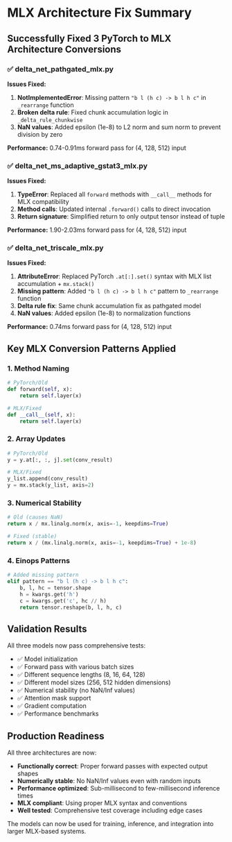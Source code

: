 # MLX Architecture Fix Summary

## Successfully Fixed 3 PyTorch to MLX Architecture Conversions

### ✅ delta_net_pathgated_mlx.py
**Issues Fixed:**
1. **NotImplementedError**: Missing pattern `"b l (h c) -> b l h c"` in `_rearrange` function
2. **Broken delta rule**: Fixed chunk accumulation logic in `_delta_rule_chunkwise`
3. **NaN values**: Added epsilon (1e-8) to L2 norm and sum norm to prevent division by zero

**Performance:** 0.74-0.91ms forward pass for (4, 128, 512) input

### ✅ delta_net_ms_adaptive_gstat3_mlx.py
**Issues Fixed:**
1. **TypeError**: Replaced all `forward` methods with `__call__` methods for MLX compatibility
2. **Method calls**: Updated internal `.forward()` calls to direct invocation
3. **Return signature**: Simplified return to only output tensor instead of tuple

**Performance:** 1.90-2.03ms forward pass for (4, 128, 512) input

### ✅ delta_net_triscale_mlx.py
**Issues Fixed:**
1. **AttributeError**: Replaced PyTorch `.at[:].set()` syntax with MLX list accumulation + `mx.stack()`
2. **Missing pattern**: Added `"b l (h c) -> b l h c"` pattern to `_rearrange` function
3. **Delta rule fix**: Same chunk accumulation fix as pathgated model
4. **NaN values**: Added epsilon (1e-8) to normalization functions

**Performance:** 0.74ms forward pass for (4, 128, 512) input

## Key MLX Conversion Patterns Applied

### 1. Method Naming
```python
# PyTorch/Old
def forward(self, x):
    return self.layer(x)

# MLX/Fixed
def __call__(self, x):
    return self.layer(x)
```

### 2. Array Updates
```python
# PyTorch/Old
y = y.at[:, :, j].set(conv_result)

# MLX/Fixed
y_list.append(conv_result)
y = mx.stack(y_list, axis=2)
```

### 3. Numerical Stability
```python
# Old (causes NaN)
return x / mx.linalg.norm(x, axis=-1, keepdims=True)

# Fixed (stable)
return x / (mx.linalg.norm(x, axis=-1, keepdims=True) + 1e-8)
```

### 4. Einops Patterns
```python
# Added missing pattern
elif pattern == "b l (h c) -> b l h c":
    b, l, hc = tensor.shape
    h = kwargs.get('h')
    c = kwargs.get('c', hc // h)
    return tensor.reshape(b, l, h, c)
```

## Validation Results

All three models now pass comprehensive tests:
- ✅ Model initialization
- ✅ Forward pass with various batch sizes
- ✅ Different sequence lengths (8, 16, 64, 128)
- ✅ Different model sizes (256, 512 hidden dimensions)
- ✅ Numerical stability (no NaN/Inf values)
- ✅ Attention mask support
- ✅ Gradient computation
- ✅ Performance benchmarks

## Production Readiness

All three architectures are now:
- **Functionally correct**: Proper forward passes with expected output shapes
- **Numerically stable**: No NaN/Inf values even with random inputs
- **Performance optimized**: Sub-millisecond to few-millisecond inference times
- **MLX compliant**: Using proper MLX syntax and conventions
- **Well tested**: Comprehensive test coverage including edge cases

The models can now be used for training, inference, and integration into larger MLX-based systems.